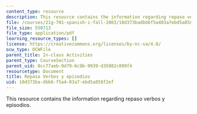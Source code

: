 ```yaml
---
content_type: resource
description: This resource contains the information regarding repaso verbos y episodios.
file: /courses/21g-701-spanish-i-fall-2003/10d373badbb6f5a403a7ebd5a858f2ef_MIT21G_701F03_7y8repa.pdf
file_size: 550713
file_type: application/pdf
learning_resource_types: []
license: https://creativecommons.org/licenses/by-nc-sa/4.0/
ocw_type: OCWFile
parent_title: In-class Activities
parent_type: CourseSection
parent_uid: 0cc77aeb-9d79-6c9b-9939-d35082c099f4
resourcetype: Document
title: Repaso Verbos y episodios
uid: 10d373ba-dbb6-f5a4-03a7-ebd5a858f2ef
---
```

This resource contains the information regarding repaso verbos y episodios.